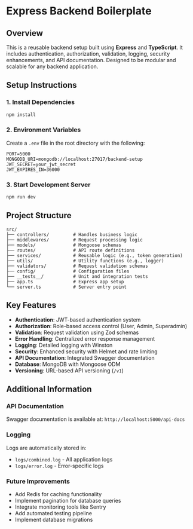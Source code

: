 # Express Backend Boilerplate

## Overview

This is a reusable backend setup built using **Express** and **TypeScript**. It includes authentication, authorization, validation, logging, security enhancements, and API documentation. Designed to be modular and scalable for any backend application.

## Setup Instructions

### 1. Install Dependencies

```bash
npm install
```

### 2. Environment Variables

Create a `.env` file in the root directory with the following:

```env
PORT=5000
MONGODB_URI=mongodb://localhost:27017/backend-setup
JWT_SECRET=your_jwt_secret
JWT_EXPIRES_IN=36000
```

### 3. Start Development Server

```bash
npm run dev
```

## Project Structure

```
src/
├── controllers/         # Handles business logic
├── middlewares/         # Request processing logic
├── models/              # Mongoose schemas
├── routes/              # API route definitions
├── services/            # Reusable logic (e.g., token generation)
├── utils/               # Utility functions (e.g., logger)
├── validators/          # Request validation schemas
├── config/              # Configuration files
├── __tests__/           # Unit and integration tests
├── app.ts               # Express app setup
└── server.ts            # Server entry point
```

## Key Features

- **Authentication**: JWT-based authentication system
- **Authorization**: Role-based access control (User, Admin, Superadmin)
- **Validation**: Request validation using Zod schemas
- **Error Handling**: Centralized error response management
- **Logging**: Detailed logging with Winston
- **Security**: Enhanced security with Helmet and rate limiting
- **API Documentation**: Integrated Swagger documentation
- **Database**: MongoDB with Mongoose ODM
- **Versioning**: URL-based API versioning (`/v1`)

## Additional Information

### API Documentation

Swagger documentation is available at: `http://localhost:5000/api-docs`

### Logging

Logs are automatically stored in:
- `logs/combined.log` - All application logs
- `logs/error.log` - Error-specific logs

### Future Improvements

- Add Redis for caching functionality
- Implement pagination for database queries
- Integrate monitoring tools like Sentry
- Add automated testing pipeline
- Implement database migrations
